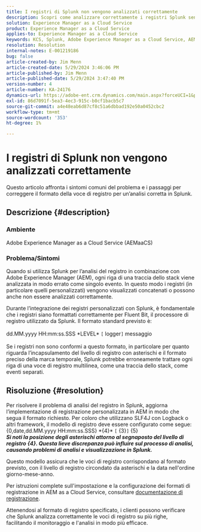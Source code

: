 ```yaml
---
title: I registri di Splunk non vengono analizzati correttamente
description: Scopri come analizzare correttamente i registri Splunk senza utilizzare formati di registro personalizzati errati in Adobe Experience Manager as a Cloud Service.
solution: Experience Manager as a Cloud Service
product: Experience Manager as a Cloud Service
applies-to: Experience Manager as a Cloud Service
keywords: KCS, Splunk, Adobe Experience Manager as a Cloud Service, AEMaaCS, analisi dei registri, registri su più righe, Fluent Bit, formato di registro, traccia dello stack, configurazione dei registri
resolution: Resolution
internal-notes: E-001219186
bug: false
article-created-by: Jim Menn
article-created-date: 5/29/2024 3:46:06 PM
article-published-by: Jim Menn
article-published-date: 5/29/2024 3:47:40 PM
version-number: 4
article-number: KA-24176
dynamics-url: https://adobe-ent.crm.dynamics.com/main.aspx?forceUCI=1&pagetype=entityrecord&etn=knowledgearticle&id=b87d6c8d-d21d-ef11-840b-6045bd006268
exl-id: 86d7091f-5ea3-4ec3-915c-b0cf1bacb5c7
source-git-commit: a4e48eab6d87cf8c51a6dbbad192e50a0452cbc2
workflow-type: tm+mt
source-wordcount: '353'
ht-degree: 1%

---
```


# I registri di Splunk non vengono analizzati correttamente


Questo articolo affronta i sintomi comuni del problema e i passaggi per correggere il formato della voce di registro per un’analisi corretta in Splunk.

## Descrizione {#description}


### <b>Ambiente</b>

Adobe Experience Manager as a Cloud Service (AEMaaCS)



### <b>Problema/Sintomi</b>

Quando si utilizza Splunk per l’analisi del registro in combinazione con Adobe Experience Manager (AEM), ogni riga di una traccia dello stack viene analizzata in modo errato come singolo evento. In questo modo i registri (in particolare quelli personalizzati) vengono visualizzati concatenati o possono anche non essere analizzati correttamente.

Durante l’integrazione dei registri personalizzati con Splunk, è fondamentale che i registri siano formattati correttamente per Fluent Bit, il processore di registro utilizzato da Splunk. Il formato standard previsto è:
<br><br>dd.MM.yyyy HH:mm:ss.SSS \*LEVEL\* `[` logger`]`  messaggio<br><br>
Se i registri non sono conformi a questo formato, in particolare per quanto riguarda l’incapsulamento del livello di registro con asterischi e il formato preciso della marca temporale, Splunk potrebbe erroneamente trattare ogni riga di una voce di registro multilinea, come una traccia dello stack, come eventi separati.


## Risoluzione {#resolution}


Per risolvere il problema di analisi del registro in Splunk, aggiorna l’implementazione di registrazione personalizzata in AEM in modo che segua il formato richiesto. Per coloro che utilizzano SLF4J con Logback o altri framework, il modello di registro deve essere configurato come segue:
<br>{0,date,dd.MM.yyyy HH:mm:ss.SSS} \*{4}\* `[` {3}`]`  {5}<br>
<b>*Si noti la posizione degli asterischi attorno al segnaposto del livello di registro {4}. Questa lieve discrepanza può influire sul processo di analisi, causando problemi di analisi e visualizzazione in Splunk.</b>*

Questo modello assicura che le voci di registro corrispondano al formato previsto, con il livello di registro circondato da asterischi e la data nell&#39;ordine giorno-mese-anno.

Per istruzioni complete sull&#39;impostazione e la configurazione dei formati di registrazione in AEM as a Cloud Service, consultare [documentazione di registrazione](https://experienceleague.adobe.com/docs/experience-manager-cloud-service/content/implementing/developing/logging.html?lang=en).

Attenendosi al formato di registro specificato, i clienti possono verificare che Splunk analizza correttamente le voci di registro su più righe, facilitando il monitoraggio e l&#39;analisi in modo più efficace.
